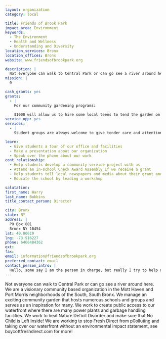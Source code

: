```yaml
---
layout: organization
category: local

title: Friends of Brook Park
impact_area: Environment
keywords: 
  - The Environment
  - Health and Wellness
  - Understanding and Diversity
location_services: Bronx
location_offices: Bronx
website: www.friendsofbrookpark.org

description: |
  Not everyone can walk to Central Park or can go see a river around here.  We are a visionary community based organization in the Mott Haven and Port Morris neighborhoods of the South, South Bronx.  We manage an exciting community garden that hosts numerous schools and groups and serves as an inspiration for many. We work to create public access to our waterfront where there are many power plants and garbage handling facilities.  We work to heal Nature Deficit Disorder and make sure that No Child is Left Inside!  We are working to stop Fresh Direct from p0olluting and taking over our waterfront without an environmental impact statement, see boycottfreshdirect.com for more!
mission: |
  0

cash_grants: yes
grants: 
  - |
    For our community gardening programs:

    $1000 will allow us to hire some local teens to tend the garden on weekends and get valuable job experience!
service_opp: yes
services: 
  - |
    Student groups are always welcome to give tender care and attention to our garden!  Depending on the season, you would be planting, spreading woodchips and mulch, turning the compost, pruning and other fun nature activities that help us all!

learn: 
  - Give students a tour of our office and facilities
  - Make a presentation about our organization
  - Speak over the phone about our work
cont_relationship: 
  - Help students develop a community service project with us
  - Attend an in-school Check Award Assembly if we receive a grant
  - Help students tell local newspapers and media about their grant and/or project with us
  - Educate the school by leading a workshop

salutation: 
first_name: Harry
last_name: Bubbins
title_contact_person: Director

city: Bronx
state: NY
address: |
  PO Box 801  
  Bronx NY 10454
lat: 40.80619
lng: -73.916227
phone: 6466484362
ext: 
fax: 
email: information@friendsofbrookpark.org
preferred_contact: email
contact_person_intro: |
  Hello, some say I am the person in charge, but really I try to help all our volunteers and students learn and enjoy nature, so I am the Lead Helper, not a "Director".  I do the paperwork and also do presentations at schools, go to meetings, wear a suit (only sometimes)  and advocate for a better environment. It is most fun to be in the gardens with my hands in the earth looking at a worm or a ladybug, or picking fresh lettuce or kale or mint!  Or even canoeing in New York City and seeing the fish.  We were lucky to work with a school and Comments Cents this year and look forward to more!
---
```

Not everyone can walk to Central Park or can go see a river around here.  We are a visionary community based organization in the Mott Haven and Port Morris neighborhoods of the South, South Bronx.  We manage an exciting community garden that hosts numerous schools and groups and serves as an inspiration for many. We work to create public access to our waterfront where there are many power plants and garbage handling facilities.  We work to heal Nature Deficit Disorder and make sure that No Child is Left Inside!  We are working to stop Fresh Direct from p0olluting and taking over our waterfront without an environmental impact statement, see boycottfreshdirect.com for more!